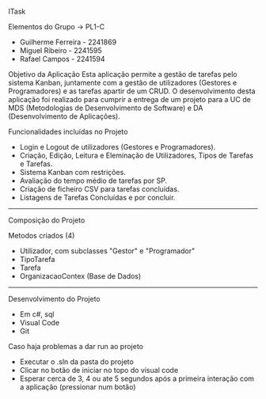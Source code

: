 ITask

Elementos do Grupo -> PL1-C
 - Guilherme Ferreira - 2241869
 - Miguel Ribeiro - 2241595
 - Rafael Campos - 2241594

Objetivo da Aplicação
Esta aplicação permite a gestão de tarefas pelo sistema Kanban, juntamente com a gestão de utilizadores (Gestores e Programadores) e as tarefas apartir de um CRUD. O desenvolvimento desta aplicação foi realizado para cumprir a entrega de um projeto para a UC de MDS (Metodologias de Desenvolvimento de Software) e DA (Desenvolvimento de Aplicações).

Funcionalidades incluídas no Projeto
 - Login e Logout de utilizadores (Gestores e Programadores).
 - Criação, Edição, Leitura e Eleminação de Utilizadores, Tipos de Tarefas e Tarefas.
 - Sistema Kanban com restrições.
 - Avaliação do tempo médio de tarefas por SP.
 - Criação de ficheiro CSV para tarefas concluídas.
 - Listagens de Tarefas Concluídas e por concluir.

------------------------------------------------------------------------------------------------------
Composição do Projeto

Metodos criados (4)
 - Utilizador, com subclasses "Gestor" e "Programador"
 - TipoTarefa
 - Tarefa
 - OrganizacaoContex (Base de Dados)




------------------------------------------------------------------------------------------------------
Desenvolvimento do Projeto
 - Em c#, sql
 - Visual Code
 - Git

Caso haja problemas a dar run ao projeto
 - Executar o .sln da pasta do projeto
 - Clicar no botão de iniciar no topo do visual code
 - Esperar cerca de 3, 4 ou ate 5 segundos após a primeira interação com a aplicação (pressionar num botão)
   
